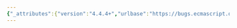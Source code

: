 ```yaml
---
{"_attributes":{"version":"4.4.4+","urlbase":"https://bugs.ecmascript.org/","maintainer":"dherman@mozilla.com"},"bug":{"bug_id":3584,"creation_ts":"2015-01-21 04:39:00 -0800","short_desc":"7.3.12 Invoke(O,P, [argumentsList]): args vs .argumentsList","delta_ts":"2015-02-02 18:38:51 -0800","product":"Draft for 6th Edition","component":"editorial issue","version":"Rev 31: January 15, 2015 Draft","rep_platform":"All","op_sys":"All","bug_status":"RESOLVED","resolution":"FIXED","priority":"Normal","bug_severity":"normal","everconfirmed":true,"reporter":{"uid":"claude.pache","name":"Claude Pache"},"assigned_to":{"uid":"allen","name":"Allen Wirfs-Brock"},"long_desc":[{"commentid":11574,"comment_count":0,"who":{"uid":"claude.pache","name":"Claude Pache"},"bug_when":"2015-01-21 04:39:50 -0800","thetext":"7.3.12 Invoke(O,P, [argumentsList])\n\nThe steps of the algorithms uses \"args\" (thrice). It should be \"argumentsList\", according to the section title and the intro text."},{"commentid":11597,"comment_count":1,"who":{"uid":"allen","name":"Allen Wirfs-Brock"},"bug_when":"2015-01-22 10:46:26 -0800","thetext":"fixed in rev32 editor's draft"},{"commentid":11946,"comment_count":2,"who":{"uid":"allen","name":"Allen Wirfs-Brock"},"bug_when":"2015-02-02 18:38:51 -0800","thetext":"fixed in rev32 draft"}]}}
---
```

